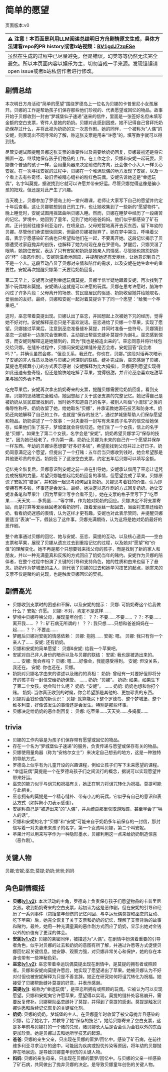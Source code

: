# 简单的愿望
页面版本:v0
 

| :warning: 注意！本页面是利用LLM阅读总结明日方舟剧情原文生成，具体方法请看repo的PR history或者b站视频：[BV1gdJ7zqESe](https://www.bilibili.com/video/BV1gdJ7zqESe/)         |
|:----------------------------|
| 虽然在生成的过程中已尽量避免，但是错误，幻觉等等仍然无法完全避免。所以本页面内容以娱乐为主，切勿当成一手来源。发现错误请open issue或者b站私信作者进行修改。|



## 剧情总结
本次明日方舟活动“简单的愿望”围绕罗德岛上一位名为贝娜的卡普里尼小女孩展开。贝娜的工作是帮助孩子们保存那些他们珍视的、代表愿望或回忆的物品。故事开始于贝娜收到一封由“梦城堡仙子速递”送来的信件，里面是一张签好名但未填写金额的空白支票，寄件人是她的奶奶。贝娜对此感到困惑，她不记得自己曾拜托奶奶保存过什么，并将此视为奶奶的又一次恶作剧。她的同伴，一个被称为“人偶”的安妮，则表现出不同寻常的了解，称这张支票是用来“许愿”的，填写数字就可以得到钱。

尽管安妮试图提醒贝娜这张支票的重要性以及需要给奶奶回复，贝娜最初还是将它搁置一边，继续她保存孩子们物品的工作。在工作之余，贝娜和安妮一起玩耍。贝娜像个普通的孩子一样，会用量角器来决定前进的方向，还会像个小大人一样关心安妮。在一次寻找安妮的过程中，贝娜在一个堆满玩偶的地方发现了安妮，以及一个看上去有些奇怪、破旧但被精心缝补的粉红色玩偶。安妮告诉她这是“幸运玩偶”，名字叫莫提，据说找到它就可以许愿并带来好运。尽管贝娜觉得这像是骗小孩的把戏，但还是对此产生了兴趣。

当天晚上，贝娜参加了罗德岛上的一堂兴趣课，老师让大家写下自己的愿望并约定十年后查看。这让贝娜联想到自己的工作，也让她收集到了一些新的“愿望物件”。晚上睡觉时，安妮试图用摇篮曲哄贝娜入睡。然而，贝娜在睡梦中经历了一段痛苦的记忆。梦境中，她回到了童年，见到了她的爸爸妈妈。他们似乎都感染了矿石病，正计划前往维多利亚治疗。在喷泉边，父母短暂地离开去买东西，留下年幼的贝娜。尽管他们承诺很快回来，但最终贝娜被抛弃了。她在梦中哭泣，呼唤着父母，表示宁愿感染矿石病也只希望和他们在一起，不要离开她。这段记忆揭示了贝娜遭受过家庭抛弃的创伤，也解释了她为何现在身在罗德岛。梦醒后，贝娜哭湿了眼睛，她抱住安妮，表达了只有安妮和奶奶是她亲人的情感，尽管她也抱怨奶奶的“坏”（指恶作剧）。安妮则温柔地回应，并提醒她还有爱丽丝，让她意识到自己不是一个人。这段互动凸显了贝娜对亲情和陪伴的需求，以及安妮在她生命中的重要性。安妮再次提醒贝娜第二天要给奶奶回复。

第二天早上，安妮再次提到幸运玩偶莫提。贝娜半信半疑地跟着安妮，再次找到了那个玩偶堆和莫提。安妮确认这就是可以许愿的玩偶。贝娜在思考许愿时，脑海中闪过了许多片段：父母离开的场景、贫民窟居民的驱逐、奶奶收留她并给她取名、爱丽丝的友好。最终，贝娜和安妮一起对着莫提许下了同一个愿望：“给我一个苹果吧。”

这时，巫恋带着莫提出现。贝娜认出了巫恋，并回想起上次被她下咒的经历，觉得她不好对付。安妮解释巫恋只是不喜欢说话。巫恋递给了贝娜一个苹果，实现了愿望。贝娜接过苹果后，注意到巫恋准备缝补莫提，并同时准备一些符号。贝娜猜到巫恋一边缝补一边施咒会很麻烦，主动提出帮巫恋缝补莫提作为谢礼。巫恋感到惊讶，而安妮则解释这是她猜到的，因为“我也是被造出来的”。巫恋同意并将针线包交给贝娜。在缝补过程中，贝娜问安妮这样缝补是否会疼，安妮回答“我会疼吗？”，并确认虽然会疼，“但没关系，我还在。你也在，贝娜。”这段对话再次暗示了安妮的非人性质以及她与贝娜之间深刻的联结。缝补完成后，巫恋感谢了贝娜，莫提也用挥舞小刀的方式表示感谢（安妮解释为比大拇指）。贝娜感到愿望实现得如此迅速有些奇怪，但还是愉快地吃掉了苹果，觉得很甜，并评论巫恋喜欢吃甜苹果与她的外表不符。

吃完苹果后，安妮再次拿出奶奶寄来的支票，提醒贝娜需要给奶奶回复。看到支票，贝娜的思绪被完全触动，她回想起了关于这张支票的完整记忆。她记得自己是被奶奶从贫民窟里找到的，当时她不知道自己的名字，被别人叫做“小混球”之类的侮辱性称呼。奶奶收留了她，给她取名“贝娜”，并承诺教她源石技艺和防身术。奶奶还向她解释了自己的工作，也就是“保存的技艺”，通过梦城堡帮助人们保存愿望和物品。奶奶讲述了一个故事：一对夫妻将一封写有未来孩子名字的信交给她保存，如果他们生了孩子，梦城堡就会将信归还。他们生了一个女孩，信上的名字是“贝娜”。如果生了第二个女孩，名字会是“安妮”。奶奶希望贝娜学习“保存的技艺”，因为她已经老了。作为第一课，奶奶让贝娜为未来的自己许一个愿望并保存一样东西。年幼的贝娜许愿想要“好多好多钱”，希望能找到父母并过上好日子。奶奶同意满足这个愿望，但提出了一个打赌：五年后当贝娜收到钱时，她会希望那是其他更珍贵的东西。奶奶签下了这张空白支票，约定五年后贝娜可以填写金额。

记忆完全恢复后，贝娜意识到安妮之前一直在引导她。安妮承认借用了巫恋让诅咒变成祝福的力量，希望贝娜能想起给奶奶回复的事情，但愿望变成了苹果。贝娜原谅了安妮的“错误”，并和她一起思考如何回复奶奶。贝娜思考着钱的价值，认为即使拥有再多钱，坏事还是会发生。最终，她决定以恶作剧的方式回复奶奶。她让安妮准备笔和苹果汁（因为苹果汁写字会看不见）。她在支票的格子里写下了“吃苹果......天天笑......多捣蛋......”等字样，作为她对奶奶的回应。贝娜决定不将支票寄回，而是打算等爱丽丝回老家看奶奶时，跟着爱丽丝一起回去，当面将支票还给奶奶，看看奶奶迷惑的表情，认为这样才更有趣。安妮也对此表示赞同，并提醒贝娜要适当“表演”一下，假装忘了这件事。贝娜充满期待，认为这将是她对奶奶最好的恶作剧。

整个故事通过贝娜的回忆、她与安妮、巫恋、莫提的互动，以及核心道具——空白支票和苹果，展现了贝娜从遗忘过去到重拾记忆的过程，以及她对“愿望”和“价值”的理解变化。她不再是那个只想要钱来找父母的孩子，而是找到了新的家人和朋友，并以一种充满童真和反叛的方式回应了奶奶当年的赌约。安妮作为贝娜的陪伴者，在整个过程中扮演了关键的引导和支持角色，她的性质和由来也留下了悬念。奶奶作为梦城堡的主人，则代表了贝娜的过去和她学习技艺的起点，她寄来的支票不仅是赌约的兑现，也是触发贝娜回忆的契机。
## 剧情高光
*   贝娜收到支票时的困惑和不解，以及安妮的提示：
    贝娜: 可奶奶寄这个给我做什么？
    安妮: 许愿。
    贝娜: 不对，肯定不是这样......
*   梦境中贝娜呼唤父母，展现童年创伤：
    ？？: 不要......不要......
    ？？: 不要......离开我......
    ？？: 矿石病无所谓的！
    ？？: 我只想......只想和爸爸妈妈在一起......
    ？？: 不要走......
*   梦醒后贝娜对安妮的情感依赖：
    贝娜: 抱抱......
    安妮: 嗯。
    贝娜: 我只有你一个亲人了......
    安妮: 还有奶奶。
*   贝娜和安妮的简单愿望：
    贝娜&安妮: 给我一个苹果吧。
*   安妮对自己非人身份的暗示以及与贝娜的联结：
    安妮: 我也是被造出来的。
    ......
    安娜: 我会疼吗？
    贝娜: 嗯......好像会，我能感受得到。
    安妮: 但没关系，我还在。
    安妮: 你也还在，贝娜。
*   奶奶对贝娜名字由来的讲述以及赌约的真相：
    奶奶: 曾经有一对要好但即将分开的孩子将一封信交给奶奶保管。
    ......
    奶奶: “贝娜”。
    奶奶: 如果，如果生下了第二个女孩，她会叫什么呢？
    奶奶: “安妮”。
    ......
    奶奶: 奶奶也想和你打个赌。
    奶奶: 当你真正收到的时候，你会希望那是其他的、更加珍贵的东西。
*   贝娜对金钱价值的新认识：
    贝娜: 就算能买下整个罗德岛、整个梦城堡、整个维多利亚，好像该发生的事情还是会发生。特别是那些坏事。
*   贝娜决定给奶奶的恶作剧回复：
    贝娜: 吃苹果......天天笑......多捣蛋......
## trivia
*   贝娜的工作内容是为孩子们保存带有愿望或回忆的物品。
*   存在一个名为“梦城堡仙子速递”的服务，负责传递与愿望或保存有关的物品。
*   贝娜使用量角器（称为“安格尔女士”）来决定自己想去的地方，这是一种独特的导航方式。
*   罗德岛上似乎有为儿童开设的兴趣课程，例如让孩子们写下未来愿望的课程。
*   “幸运玩偶”莫提是一个在罗德岛孩子们之间流行的概念，据说可以实现愿望并带来好运。
*   巫恋的能力似乎与诅咒和祝福有关，她正在努力将诅咒转化为祝福，莫提可能与此相关。
*   巫恋拥有的莫提是一个精心缝补、带有小刀的玩偶，它似乎有自己的意识和表达方式（如挥舞小刀表示感谢）。
*   安妮称自己是“被造出来”的“人偶”，并从绮良那里获取游戏碟，甚至学会了“哄人的话”。
*   贝娜和安妮的名字“贝娜”和“安妮”可能来自于奶奶多年前保存的一封信，那封信写着一对夫妻未来孩子的名字，第一个女孩叫贝娜，第二个叫安妮。
*   苹果汁可以用来写字作为一种隐形墨水，贝娜利用这一点来给奶奶制造惊喜（恶作剧）。
## 关键人物
贝娜;安妮;巫恋;莫提;奶奶;爸爸;妈妈
## 角色剧情概括
-   **贝娜([v1](../chars/char_369_bena.md),[v2](../char_v3/char_369_bena.md))**: 本次活动的主角，罗德岛上负责保存孩子们愿望物品的卡普里尼女孩。收到奶奶寄来的空白支票，起初认为这是恶作剧，但在安妮的引导和经历了一系列事件（包括童年创伤的记忆闪回、与幸运玩偶莫提和巫恋的互动、吃下苹果）后，她完全恢复了关于支票和奶奶的记忆，理解了支票背后的故事和赌约。最终，她用一种充满童真的恶作剧方式回应了奶奶，显示出她对金钱以外的价值有了更深的体会。
-   **安妮([v1](../chars/extended_char_an_ni.md),[v2](../char_v3/extended_char_an_ni.md))**: 贝娜的亲密同伴，被描述为“人偶”。在剧情中扮演着重要的引导者角色，似乎对贝娜的过去和奶奶的意图有所了解，并通过许愿等方式促使贝娜回忆起关键信息。她安静、观察力强，对贝娜非常关心和保护，她的存在本身也带有一些神秘色彩。
-   **巫恋([v1](../chars/char_254_vodfox.md),[v2](../char_v3/char_254_vodfox.md))**: 巫恋带着幸运玩偶莫提出现在剧情中，是莫提的拥有者或照顾者。贝娜和安妮向莫提许愿后，她实现了愿望递出了苹果。她被贝娜认为不好对付但也被安妮解释为只是不善言辞。她正在研究如何将诅咒转化为祝福。她接受了贝娜帮助缝补莫提的好意，并表示感谢。
-   **莫提([v1](../chars/extended_char_mo_ti.md))**: 被称为“幸运玩偶”，是巫恋所拥有或照顾的玩偶。它被认为可以实现愿望。贝娜和安妮向它许愿苹果，愿望得以实现。莫提的缝补处容易崩开，需要反复修补。贝娜帮助巫恋缝补了莫提，并得到了莫提的感谢。莫提是触发贝娜许愿和后续记忆恢复的关键催化剂。
-   **奶奶**: 贝娜的奶奶，梦城堡的主人。在贝娜童年时收留了被父母抛弃且感染的贝娜，给了她名字，并教导了她“保存的技艺”。她给贝娜寄来了空白支票，这是多年前与贝娜打的一个赌的兑现，赌贝娜长大后是否会认为金钱以外的东西更加珍贵。她是贝娜过去和她所学技艺的起源。
-   **爸爸**: 贝娜的亲生父亲，只出现在贝娜的噩梦/回忆中。感染了矿石病，在前往维多利亚寻求治疗的途中，可能因为疾病或担忧传染等原因，将年幼的贝娜抛弃在喷泉边。是导致贝娜童年创伤的关键人物。
-   **妈妈**: 贝娜的亲生母亲，只出现在贝娜的噩梦/回忆中。与贝娜的父亲一样感染了矿石病，共同做出了抛弃贝娜的决定。是导致贝娜童年创伤的关键人物。